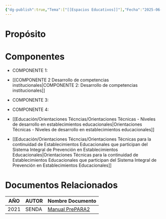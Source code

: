 ```yaml
---
{"dg-publish":true,"Tema":["[[Espacios Educativos]]"],"Fecha":"2025-06-16","permalink":"/educacion/programas-y-estrategias/programa-pre-para-2/","dgPassFrontmatter":true,"noteIcon":"","created":"2025-06-16","updated":"2025-06-26T15:51:34.401-04:00"}
---
```


# Propósito 

# Componentes
- COMPONENTE 1: 
- [[COMPONENTE 2 Desarrollo de competencias institucionales\|COMPONENTE 2: Desarrollo de competencias institucionales]]
- COMPONENTE 3: 
- COMPONENTE 4: 

- [[Educación/Orientaciones Técncias/Orientaciones Técnicas - Niveles de desarrollo en establecimientos educacionales\|Orientaciones Técnicas - Niveles de desarrollo en establecimientos educacionales]]

- [[Educación/Orientaciones Técncias/Orientaciones Técnicas para la continuidad de Establecimientos Educacionales que participan del Sistema Integral de Prevención en Establecimientos Educacionales\|Orientaciones Técnicas para la continuidad de Establecimientos Educacionales que participan del Sistema Integral de Prevención en Establecimientos Educacionales]]



# Documentos Relacionados

| **AÑO** | **AUTOR** | **Nombre Documento**                                                                                     |
| ------- | --------- | -------------------------------------------------------------------------------------------------------- |
| 2021    | SENDA     | [Manual PrePARA2](https://drive.google.com/file/d/1OkIOq97HEy5g8KDVxjTPlskUZu_4bPlI/view?usp=drive_link) |
